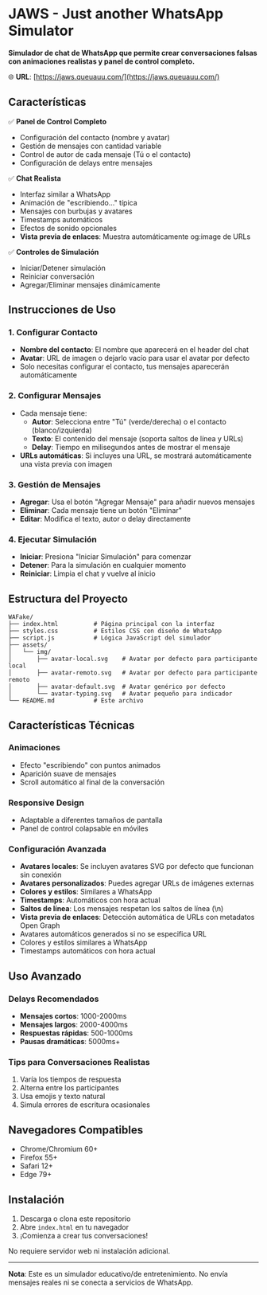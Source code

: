 # JAWS - Just another WhatsApp Simulator

**Simulador de chat de WhatsApp que permite crear conversaciones falsas con animaciones realistas y panel de control completo.**

🌐 **URL**: [https://jaws.queuauu.com/](https://jaws.queuauu.com/)

## Características

✅ **Panel de Control Completo**
- Configuración del contacto (nombre y avatar)
- Gestión de mensajes con cantidad variable
- Control de autor de cada mensaje (Tú o el contacto)
- Configuración de delays entre mensajes

✅ **Chat Realista**
- Interfaz similar a WhatsApp
- Animación de "escribiendo..." típica
- Mensajes con burbujas y avatares
- Timestamps automáticos
- Efectos de sonido opcionales
- **Vista previa de enlaces**: Muestra automáticamente og:image de URLs

✅ **Controles de Simulación**
- Iniciar/Detener simulación
- Reiniciar conversación
- Agregar/Eliminar mensajes dinámicamente

## Instrucciones de Uso

### 1. Configurar Contacto
- **Nombre del contacto**: El nombre que aparecerá en el header del chat
- **Avatar**: URL de imagen o dejarlo vacío para usar el avatar por defecto
- Solo necesitas configurar el contacto, tus mensajes aparecerán automáticamente

### 2. Configurar Mensajes
- Cada mensaje tiene:
  - **Autor**: Selecciona entre "Tú" (verde/derecha) o el contacto (blanco/izquierda)
  - **Texto**: El contenido del mensaje (soporta saltos de línea y URLs)
  - **Delay**: Tiempo en milisegundos antes de mostrar el mensaje
- **URLs automáticas**: Si incluyes una URL, se mostrará automáticamente una vista previa con imagen

### 3. Gestión de Mensajes
- **Agregar**: Usa el botón "Agregar Mensaje" para añadir nuevos mensajes
- **Eliminar**: Cada mensaje tiene un botón "Eliminar" 
- **Editar**: Modifica el texto, autor o delay directamente

### 4. Ejecutar Simulación
- **Iniciar**: Presiona "Iniciar Simulación" para comenzar
- **Detener**: Para la simulación en cualquier momento
- **Reiniciar**: Limpia el chat y vuelve al inicio

## Estructura del Proyecto

```
WAFake/
├── index.html          # Página principal con la interfaz
├── styles.css          # Estilos CSS con diseño de WhatsApp
├── script.js           # Lógica JavaScript del simulador
├── assets/
│   └── img/
│       ├── avatar-local.svg    # Avatar por defecto para participante local
│       ├── avatar-remoto.svg   # Avatar por defecto para participante remoto
│       ├── avatar-default.svg  # Avatar genérico por defecto
│       └── avatar-typing.svg   # Avatar pequeño para indicador
└── README.md           # Este archivo
```

## Características Técnicas

### Animaciones
- Efecto "escribiendo" con puntos animados
- Aparición suave de mensajes
- Scroll automático al final de la conversación

### Responsive Design
- Adaptable a diferentes tamaños de pantalla
- Panel de control colapsable en móviles

### Configuración Avanzada
- **Avatares locales**: Se incluyen avatares SVG por defecto que funcionan sin conexión
- **Avatares personalizados**: Puedes agregar URLs de imágenes externas
- **Colores y estilos**: Similares a WhatsApp
- **Timestamps**: Automáticos con hora actual
- **Saltos de línea**: Los mensajes respetan los saltos de línea (\n)
- **Vista previa de enlaces**: Detección automática de URLs con metadatos Open Graph
- Avatares automáticos generados si no se especifica URL
- Colores y estilos similares a WhatsApp
- Timestamps automáticos con hora actual

## Uso Avanzado

### Delays Recomendados
- **Mensajes cortos**: 1000-2000ms
- **Mensajes largos**: 2000-4000ms
- **Respuestas rápidas**: 500-1000ms
- **Pausas dramáticas**: 5000ms+

### Tips para Conversaciones Realistas
1. Varía los tiempos de respuesta
2. Alterna entre los participantes
3. Usa emojis y texto natural
4. Simula errores de escritura ocasionales

## Navegadores Compatibles
- Chrome/Chromium 60+
- Firefox 55+
- Safari 12+
- Edge 79+

## Instalación

1. Descarga o clona este repositorio
2. Abre `index.html` en tu navegador
3. ¡Comienza a crear tus conversaciones!

No requiere servidor web ni instalación adicional.

---

**Nota**: Este es un simulador educativo/de entretenimiento. No envía mensajes reales ni se conecta a servicios de WhatsApp.